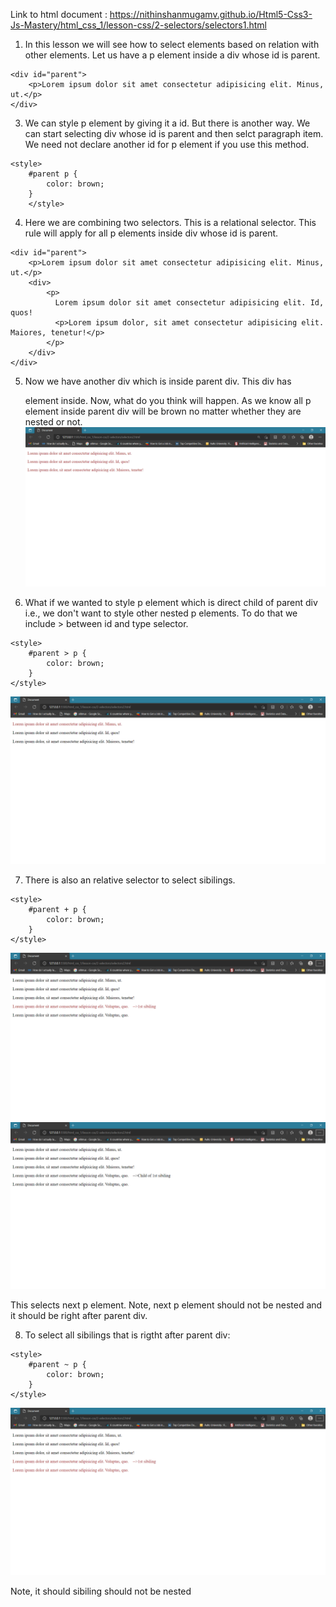 Link to html document : https://nithinshanmugamv.github.io/Html5-Css3-Js-Mastery/html_css_1/lesson-css/2-selectors/selectors1.html

1. In this lesson we will see how to select elements based on relation with other elements. Let us have a p element inside a div whose id is parent.

```
<div id="parent">
    <p>Lorem ipsum dolor sit amet consectetur adipisicing elit. Minus, ut.</p>
</div>
```

3. We can style p element by giving it a id. But there is another way. We can start selecting div whose id is parent and then selct paragraph item. We need not declare another id for p element if you use this method.

```
<style>
    #parent p {
        color: brown;
    }
    </style>
```

4. Here we are combining two selectors. This is a relational selector. This rule will apply for all p elements inside div whose id is parent.

```
<div id="parent">
    <p>Lorem ipsum dolor sit amet consectetur adipisicing elit. Minus, ut.</p>
    <div>
        <p>
          Lorem ipsum dolor sit amet consectetur adipisicing elit. Id, quos!
          <p>Lorem ipsum dolor, sit amet consectetur adipisicing elit. Maiores, tenetur!</p>
        </p>
    </div>
</div>
```

5. Now we have another div which is inside parent div. This div has <p> element inside. Now, what do you think will happen. As we know all p element inside parent div will be brown no matter whether they are nested or not.
   ![Image](pics/lesson2-1.png?raw=true 'Title')

6. What if we wanted to style p element which is direct child of parent div i.e., we don't want to style other nested p elements. To do that we include > between id and type selector.

```
<style>
    #parent > p {
        color: brown;
    }
</style>
```

![Image](pics/lesson2-2.png?raw=true 'Title')

7. There is also an relative selector to select sibilings.

```
<style>
    #parent + p {
        color: brown;
    }
</style>
```

![Image](pics/lesson2-3.png?raw=true 'Title')
![Image](pics/lesson2-4.png?raw=true 'Title')

This selects next p element. Note, next p element should not be nested and it should be right after parent div.

8. To select all sibilings that is rigtht after parent div:

```
<style>
    #parent ~ p {
        color: brown;
    }
</style>
```

![Image](pics/lesson2-5.png?raw=true 'Title')

Note, it should sibiling should not be nested
